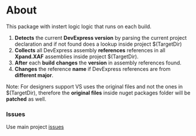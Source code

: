 # About
This package with instert logic logic that runs on each build. 

1. **Detects** the current **DevExpress version** by parsing the current project declaration and if not found does a lookup inside project $(TargetDir)
2. **Collects** all DevExpress assembly **references** references in all **Xpand.XAF** assemblies inside project $(TargetDir).
3. **After** each **build** **changes** the **version** in assembly references found.
4. **Changes** the reference **name** if DevExpress references are from **different major**.

Note: For designers support VS uses the original files and not the ones in $(TargetDir), therefore the **original files** inside nuget packages folder will be **patched** as well.

### Issues
Use main project [issues](https://github.com/eXpandFramework/eXpand/issues/new/choose)